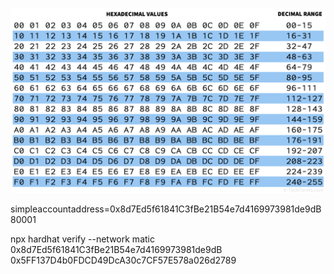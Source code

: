![Alt text](image.png)


simpleaccountaddress=0x8d7Ed5f61841C3fBe21B54e7d4169973981de9dB 80001

npx hardhat verify --network matic 0x8d7Ed5f61841C3fBe21B54e7d4169973981de9dB 0x5FF137D4b0FDCD49DcA30c7CF57E578a026d2789